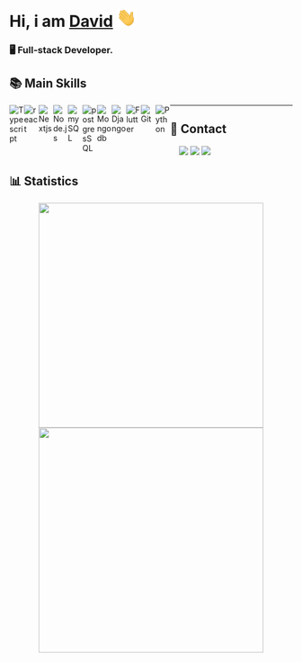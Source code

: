 #  Hi, i am [David][website] <img src="https://raw.githubusercontent.com/ABSphreak/ABSphreak/master/gifs/Hi.gif" width="35px">

<h3><p>🖥️ Full-stack Developer.</p></h3>

## 📚 Main Skills

<img align="left" alt="Typescript" width="26px" src="https://raw.githubusercontent.com/davi38/davi38/main/images/ts.png" />
<img align="left" alt="react" width="26px" src="https://raw.githubusercontent.com/davi38/davi38/main/images/react.png" />
<img align="left" alt="Nextjs" width="26px" src="https://raw.githubusercontent.com/davi38/davi38/main/images/next_logo.png" />
<img align="left" alt="Node.js" width="26px" src="https://raw.githubusercontent.com/davi38/davi38/main/images/nodejs.png" />
<img align="left" alt="mySQL" width="26px" src="https://raw.githubusercontent.com/davi38/davi38/main/images/mySQL2.png" />
<img align="left" alt="postgresSQL" width="26px" src="https://raw.githubusercontent.com/davi38/davi38/main/images/postgresSQL.png" />
<img align="left" alt="Mongodb" width="26px" src="https://raw.githubusercontent.com/davi38/davi38/main/images/mongodb.png" />
<img align="left" alt="Django" width="26px" src="https://raw.githubusercontent.com/davi38/davi38/main/images/django.png" />
<img align="left" alt="Flutter" width="26px" src="https://raw.githubusercontent.com/davi38/davi38/main/images/flutter.png" />
<img align="left" alt="Git" width="26px" src="https://raw.githubusercontent.com/davi38/davi38/main/images/git.png" />
<img align="left" alt="Python" width="26px" src="https://raw.githubusercontent.com/davi38/davi38/main/images/python.png" />
</div>
<hr />

## 📱 Contact
<div align="center">
  <a href= "https://www.linkedin.com/in/davialvesoliveira" target="_blank"><img src="https://img.shields.io/badge/-LinkedIn-%230077B5?style=for-the-badge&logo=linkedin&logoColor=white" target="_blank"></a>
  <a href = "https://twitter.com/DaviAlvesOli" target="_blank"><img src="https://img.shields.io/badge/twitter-0054F7?style=for-the-badge&logo=twiter&logoColor=white" target="_blank"></a>
  <a href = "mailto:davi3alves@gmail.com"><img src="https://img.shields.io/badge/-Gmail-%23333?style=for-the-badge&logo=gmail&logoColor=white" target="_blank"></a>
</div>

## 📊 Statistics
  <div align="center">
<a href="https://github.com/anuraghazra/github-readme-stats">
  <img align="center" width="400px" height="400px" src="https://github-readme-stats.vercel.app/api/top-langs/?username=davi38&layout=compact&theme=radical&hide_border=true" />
</a>
<a href="https://git.io/streak-stats">
  <img align="center" width="400px" height="400px" src="https://github-readme-streak-stats.herokuapp.com?user=davi38&theme=radical&hide_border=true&date_format=j%20M%5B%20Y%5D" />
</a>
  </div>

[website]: https://davi38.github.io/
